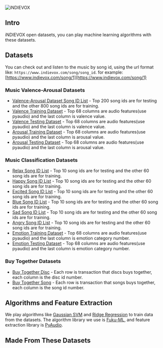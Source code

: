 ![iNDIEVOX](https://raw.githubusercontent.com/indievox-inc/iNDIEVOX-Dataset/master/image/logo.png)

## Intro

iNDIEVOX open datasets, you can play machine learning algorithms with these datasets.

## Datasets

You can check out and listen to the music by song id, using the url format like: `https://www.indievox.com/song/song_id`. for example: [https://www.indievox.com/song/1](https://www.indievox.com/song/1)

### Music Valence-Arousal Datasets

* [Valence-Arousal Dataset Song ID List](https://github.com/indievox-inc/iNDIEVOX-Dataset/blob/master/dataset/va_song_id.dataset) - Top 200 song ids are for testing and the other 800 song ids are for training.
* [Valence Training Dataset](https://github.com/indievox-inc/iNDIEVOX-Dataset/blob/master/dataset/valence_train.dataset) - Top 68 columns are audio features(use pyaudio) and the last column is valence value.
* [Valence Testing Dataset](https://github.com/indievox-inc/iNDIEVOX-Dataset/blob/master/dataset/valence_test.dataset) - Top 68 columns are audio features(use pyaudio) and the last column is valence value.
* [Arousal Training Dataset](https://github.com/indievox-inc/iNDIEVOX-Dataset/blob/master/dataset/arousal_train.dataset) - Top 68 columns are audio features(use pyaudio) and the last column is arousal value.
* [Arousal Testing Dataset](https://github.com/indievox-inc/iNDIEVOX-Dataset/blob/master/dataset/arousal_test.dataset) - Top 68 columns are audio features(use pyaudio) and the last column is arousal value.

### Music Classification Datasets

* [Relax Song ID List](https://github.com/indievox-inc/iNDIEVOX-Dataset/blob/master/dataset/emotion_01_relax_song_id.dataset) - Top 10 song ids are for testing and the other 60 song ids are for training.
* [Happy Song ID List](https://github.com/indievox-inc/iNDIEVOX-Dataset/blob/master/dataset/emotion_02_happy_song_id.dataset) - Top 10 song ids are for testing and the other 60 song ids are for training.
* [Excited Song ID List](https://github.com/indievox-inc/iNDIEVOX-Dataset/blob/master/dataset/emotion_03_excited_song_id.dataset) - Top 10 song ids are for testing and the other 60 song ids are for training.
* [Blue Song ID List](https://github.com/indievox-inc/iNDIEVOX-Dataset/blob/master/dataset/emotion_04_blue_song_id.dataset) - Top 10 song ids are for testing and the other 60 song ids are for training.
* [Sad Song ID List](https://github.com/indievox-inc/iNDIEVOX-Dataset/blob/master/dataset/emotion_05_sad_song_id.dataset) - Top 10 song ids are for testing and the other 60 song ids are for training.
* [Angry Song ID List](https://github.com/indievox-inc/iNDIEVOX-Dataset/blob/master/dataset/emotion_06_angry_song_id.dataset) - Top 10 song ids are for testing and the other 60 song ids are for training.
* [Emotion Training Dataset](https://github.com/indievox-inc/iNDIEVOX-Dataset/blob/master/dataset/emotion_song_train.dataset) - Top 68 columns are audio features(use pyaudio) and the last column is emotion category number.
* [Emotion Testing Dataset](https://github.com/indievox-inc/iNDIEVOX-Dataset/blob/master/dataset/emotion_song_test.dataset) - Top 68 columns are audio features(use pyaudio) and the last column is emotion category number.

### Buy Together Datasets

* [Buy Together Disc](https://github.com/indievox-inc/iNDIEVOX-Dataset/blob/master/dataset/buy_together_disc.dataset) - Each row is transaction that discs buys together, each column is the disc id number.
* [Buy Together Song](https://github.com/indievox-inc/iNDIEVOX-Dataset/blob/master/dataset/buy_together_song.dataset) - Each row is transaction that songs buys together, each column is the song id number.

## Algorithms and Feature Extraction

We play algorithms like [Gaussian SVM](https://en.wikipedia.org/wiki/Support_vector_machine) and [Ridge Regression](https://en.wikipedia.org/wiki/Tikhonov_regularization) to train data from the datasets. The algorithm library we use is [Fuku-ML](https://github.com/fukuball/fuku-ml), and feature extraction library is [PyAudio](https://github.com/jleb/pyaudio).

## Made From These Datasets
